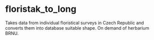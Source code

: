 # floristak_to_long

Takes data from individual floristical surveys in Czech Republic and converts them into database suitable shape. On demand of herbarium BRNU.
